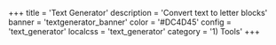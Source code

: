 +++
title = 'Text Generator'
description = 'Convert text to letter blocks'
banner = 'textgenerator_banner'
color = '#DC4D45'
config = 'text_generator'
localcss = 'text_generator'
category = '1) Tools'
+++